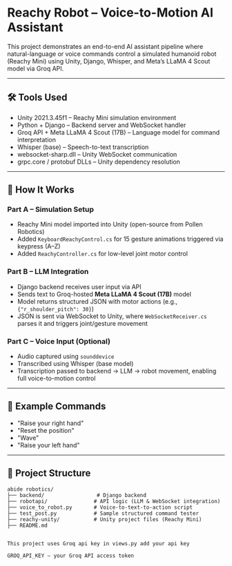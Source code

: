 # Reachy Robot – Voice-to-Motion AI Assistant

This project demonstrates an end-to-end AI assistant pipeline where natural-language or voice commands control a simulated humanoid robot (Reachy Mini) using Unity, Django, Whisper, and Meta’s LLaMA 4 Scout model via Groq API.

---

## 🛠 Tools Used

- Unity 2021.3.45f1 – Reachy Mini simulation environment  
- Python + Django – Backend server and WebSocket handler  
- Groq API + Meta LLaMA 4 Scout (17B) – Language model for command interpretation  
- Whisper (base) – Speech-to-text transcription  
- websocket-sharp.dll – Unity WebSocket communication  
- grpc.core / protobuf DLLs – Unity dependency resolution  

---

## 🚀 How It Works

### Part A – Simulation Setup

- Reachy Mini model imported into Unity (open-source from Pollen Robotics)  
- Added `KeyboardReachyControl.cs` for 15 gesture animations triggered via keypress (A–Z)  
- Added `ReachyController.cs` for low-level joint motor control  

### Part B – LLM Integration

- Django backend receives user input via API  
- Sends text to Groq-hosted **Meta LLaMA 4 Scout (17B)** model  
- Model returns structured JSON with motor actions (e.g., `{"r_shoulder_pitch": 30}`)  
- JSON is sent via WebSocket to Unity, where `WebSocketReceiver.cs` parses it and triggers joint/gesture movement  

### Part C – Voice Input (Optional)

- Audio captured using `sounddevice`  
- Transcribed using Whisper (base model)  
- Transcription passed to backend → LLM → robot movement, enabling full voice-to-motion control  

---

## 🧪 Example Commands

- "Raise your right hand"  
- "Reset the position"  
- "Wave"  
- "Raise your left hand"

---

## 📂 Project Structure

```plaintext
abide robotics/
├── backend/                 # Django backend
├── robotapi/               # API logic (LLM & WebSocket integration)
├── voice_to_robot.py       # Voice-to-text-to-action script
├── test_post.py            # Sample structured command tester
├── reachy-unity/           # Unity project files (Reachy Mini)
├── README.md


This project uses Groq api key in views.py add your api key 

GROQ_API_KEY – your Groq API access token
